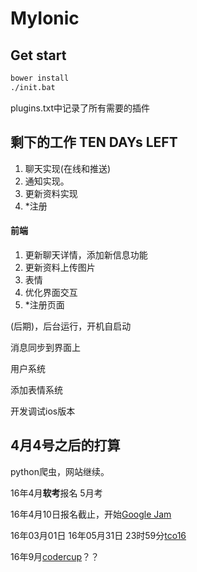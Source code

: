 # MyIonic

## Get start

```bash
bower install
./init.bat
```

plugins.txt中记录了所有需要的插件

## 剩下的工作 TEN DAYs LEFT

1. 聊天实现(在线和推送)
2. 通知实现。
3. 更新资料实现
4. *注册

#### 前端

1. 更新聊天详情，添加新信息功能
2. 更新资料上传图片
3. 表情
4. 优化界面交互
5. *注册页面

(后期)，后台运行，开机自启动

消息同步到界面上

用户系统

添加表情系统

开发调试ios版本

## 4月4号之后的打算

python爬虫，网站继续。

16年4月**软考**报名 5月考

16年4月10日报名截止，开始[Google Jam](http://www.saikr.com/GCJ/2016)

16年03月01日 16年05月31日 23时59分[tco16](http://tco16.topcoder.com/) 

16年9月[codercup]()？？

